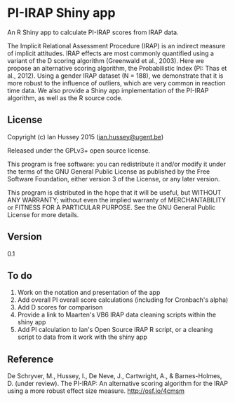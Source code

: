 # PI-IRAP Shiny app

An R Shiny app to calculate PI-IRAP scores from IRAP data. 

The Implicit Relational Assessment Procedure (IRAP) is an indirect measure of implicit attitudes. IRAP effects are most commonly quantified using a variant of the D scoring algorithm (Greenwald et al., 2003). Here we propose an alternative scoring algorithm, the Probabilistic Index (PI: Thas et al., 2012). Using a gender IRAP dataset (N = 188), we demonstrate that it is more robust to the influence of outliers, which are very common in reaction time data. We also provide a Shiny app implementation of the PI-IRAP algorithm, as well as the R source code.

## License

Copyright (c) Ian Hussey 2015 (ian.hussey@ugent.be)

Released under the GPLv3+ open source license. 

This program is free software: you can redistribute it and/or modify it under the terms of the GNU General Public License as published by the Free Software Foundation, either version 3 of the License, or any later version.

This program is distributed in the hope that it will be useful, but WITHOUT ANY WARRANTY; without even the implied warranty of MERCHANTABILITY or FITNESS FOR A PARTICULAR PURPOSE. See the GNU General Public License for more details.

## Version

0.1

## To do

1. Work on the notation and presentation of the app
2. Add overall PI overall score calculations (including for Cronbach's alpha)
3. Add D scores for comparison
4. Provide a link to Maarten's VB6 IRAP data cleaning scripts within the shiny app
5. Add PI calculation to Ian's Open Source IRAP R script, or a cleaning script to data from it work with the shiny app

## Reference

De Schryver, M., Hussey, I., De Neve, J., Cartwright, A., & Barnes-Holmes, D. (under review). The PI-IRAP: An alternative scoring algorithm for the IRAP using a more robust effect size measure. http://osf.io/4cmsm